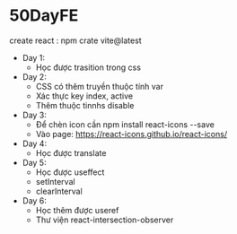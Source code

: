 # 50DayFE
create react : npm crate vite@latest
- Day 1: 
  + Học được trasition trong css
- Day 2:
  + CSS có thêm truyền thuộc tính var
  + Xác thực key index, active
  + Thêm thuộc tinnhs disable
- Day 3:
  + Để chèn icon cần npm install react-icons --save
  + Vào page: https://react-icons.github.io/react-icons/
- Day 4:
  + Học được translate
- Day 5:
  + Học được useffect
  + setInterval
  + clearInterval
- Day 6:
  + Học thêm được useref
  + Thư viện react-intersection-observer